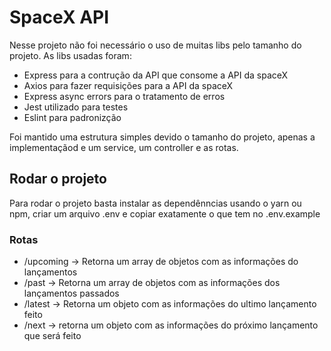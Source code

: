 # SpaceX API

Nesse projeto não foi necessário o uso de muitas libs pelo tamanho do projeto. As libs usadas foram:
  - Express para a contrução da API que consome a API da spaceX
  - Axios para fazer requisições para a API da spaceX
  - Express async errors para o tratamento de erros
  - Jest utilizado para testes
  - Eslint para padronizção
  
  Foi mantido uma estrutura simples devido o tamanho do projeto, apenas a implementaçãod e um service, um controller e as rotas.

## Rodar o projeto
  Para rodar o projeto basta instalar as dependênncias usando o yarn ou npm, criar um arquivo .env e copiar exatamente o que tem no .env.example

### Rotas
  - /upcoming -> Retorna um array de objetos com as informações do lançamentos
  - /past -> Retorna um array de objetos com as informações dos lançamentos passados
  - /latest -> Retorna um objeto com as informações do ultimo lançamento feito
  - /next -> retorna um objeto com as informações do próximo lançamento que será feito
